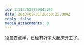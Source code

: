 ```yaml
---
id: 111137527879442293
date: 2013-08-31T20:50:25.000Z
reply: false
media_attachments: 0
---
```


凌晨四点半，已经有好多人起床开工了。

